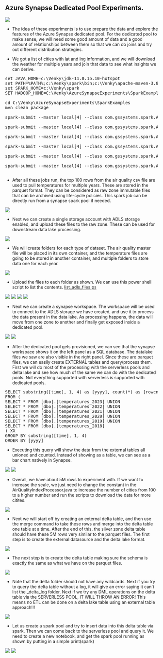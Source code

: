 ## Azure Synapse Dedicated Pool Experiments.

<img src="./images/multi-zone.png" />

* The idea of these experiments is to use prepare the data and explore the features of the Azure Synapse dedicated pool. For the dedicated pool to make sense, we will need some good amount of data and a good amount of relationships between them so that we can do joins and try out different distribution strategies. 

* We got a list of cities with lat and lng information, and we will download the weather for multiple years and join that data to see what insights we can derive.

<pre>
set JAVA_HOME=c:\Venky\jdk-11.0.15.10-hotspot
set PATH=%PATH%;c:\Venky\spark\bin;c:\Venky\apache-maven-3.8.6\bin
set SPARK_HOME=c:\Venky\spark
SET HADOOP_HOME=C:\Venky\AzureSynapseExperiments\SparkExamples

cd C:\Venky\AzureSynapseExperiments\SparkExamples
mvn clean package

spark-submit --master local[4] --class com.gssystems.spark.AirQualityIndexProcessor target\SparkExamples-1.0-SNAPSHOT.jar file:///C:/Venky/DP-203/AzureSynapseExperiments/datafiles/AirQualityIndex/ file:///C:/Venky/DP-203/AzureSynapseExperiments/datafiles/AirQualityIndexWithTemperatures_0/ 2023-01-01 2023-08-31

spark-submit --master local[4] --class com.gssystems.spark.AirQualityIndexProcessor target\SparkExamples-1.0-SNAPSHOT.jar file:///C:/Venky/DP-203/AzureSynapseExperiments/datafiles/AirQualityIndex/ file:///C:/Venky/DP-203/AzureSynapseExperiments/datafiles/AirQualityIndexWithTemperatures_1/ 2022-01-01 2022-12-31

spark-submit --master local[4] --class com.gssystems.spark.AirQualityIndexProcessor target\SparkExamples-1.0-SNAPSHOT.jar file:///C:/Venky/DP-203/AzureSynapseExperiments/datafiles/AirQualityIndex/ file:///C:/Venky/DP-203/AzureSynapseExperiments/datafiles/AirQualityIndexWithTemperatures_2/ 2021-01-01 2021-12-31

spark-submit --master local[4] --class com.gssystems.spark.AirQualityIndexProcessor target\SparkExamples-1.0-SNAPSHOT.jar file:///C:/Venky/DP-203/AzureSynapseExperiments/datafiles/AirQualityIndex/ file:///C:/Venky/DP-203/AzureSynapseExperiments/datafiles/AirQualityIndexWithTemperatures_3/ 2020-01-01 2020-12-31

spark-submit --master local[4] --class com.gssystems.spark.AirQualityIndexProcessor target\SparkExamples-1.0-SNAPSHOT.jar file:///C:/Venky/DP-203/AzureSynapseExperiments/datafiles/AirQualityIndex/ file:///C:/Venky/DP-203/AzureSynapseExperiments/datafiles/AirQualityIndexWithTemperatures_4/ 2019-01-01 2019-12-31

spark-submit --master local[4] --class com.gssystems.spark.AirQualityIndexProcessor target\SparkExamples-1.0-SNAPSHOT.jar file:///C:/Venky/DP-203/AzureSynapseExperiments/datafiles/AirQualityIndex/ file:///C:/Venky/DP-203/AzureSynapseExperiments/datafiles/AirQualityIndexWithTemperatures_5/ 2018-01-01 2018-12-31

</pre>

* After all these jobs run, the top 100 rows from the air quality csv file are used to pull temperatures for multiple years. These are stored in the parquet format. They can be considered as raw zone immutable files that can be archived using life-cycle policies. This spark job can be directly run from a synapse spark pool if needed. 

<img src="./images/data_files_generated.png" />

* Next we can create a single storage account with ADLS storage enabled, and upload these files to the raw zone. These can be used for downstream data lake processing.

<img src="./images/img_001.png" />

* We will create folders for each type of dataset. The air quality master file will be placed in its own container, and the temperature files are going to be stored in another container, and multiple folders to store data one for each year.

<img src="./images/img_002.png" />

* Upload the files to each folder as shown. We can use this power shell script to list the contents. <a href="./list_adls_files.ps">list_adls_files.ps</a>

<img src="./images/img_003.png" />

<img src="./images/img_004.png" />

<img src="./images/img_005.png" />

<img src="./images/img_006.png" />

* Next we can create a synapse workspace. The workspace will be used to connect to the ADLS storage we have created, and use it to process the data present in the data lake. As processing happens, the data will move from one zone to another and finally get exposed inside a dedicated pool. 

<img src="./images/img_007.png" />

<img src="./images/img_008.png" />

* After the dedicated pool gets provisioned, we can see that the synapse workspace shows it on the left panel as a SQL database. The datalake files we saw are also visible in the right panel. Since these are parquet files, we can easily create EXTERNAL tables and query/process them. First we will do most of the processing with the serverless pools and delta lake and see how much of the same we can do with the dedicated pools. Not everything supported with serverless is supported with dedicated pools.

<pre>
SELECT substring([time], 1, 4) as [yyyy], count(*) as [rowcnt]
FROM ( 
SELECT * FROM [dbo].[temperatures_2023] UNION
SELECT * FROM [dbo].[temperatures_2022] UNION
SELECT * FROM [dbo].[temperatures_2021] UNION
SELECT * FROM [dbo].[temperatures_2020] UNION
SELECT * FROM [dbo].[temperatures_2019] UNION
SELECT * FROM [dbo].[temperatures_2018]
) XX
GROUP BY substring([time], 1, 4) 
ORDER BY [yyyy]
</pre>

* Executing this query will show the data from the external tables all unioned and counted. Instead of showing as a table, we can see as a bar chart natively in Synapse. 

<img src="./images/img_009.png" />

<img src="./images/img_010.png" />

* Overall, we have about 5M rows to experiment with. If we want to increase the scale, we just need to change the constant in the AirQualityIndexProcessor.java to increase the number of cities from 100 to a higher number and run the scripts to download the data for more citites. 

<img src="./images/img_011.png" />

* Next we will start off by creating an external delta table, and then use the merge command to take these rows and merge into the delta table one table at a time. After the end of this, the silver zone delta table should have these 5M rows very similar to the parquet files. The first step is to create the external datasource and the delta lake format. 

<img src="./images/img_012.png" />

* The next step is to create the delta table making sure the schema is exactly the same as what we have on the parquet files. 

<img src="./images/img_013.png" />

* Note that the delta folder should not have any wildcards. Next if you try to query the delta table without a log, it will give an error saying it can't list the _delta_log folder. Next if we try any DML operations on the delta table via the SERVERLESS POOL, IT WILL THROW AN ERROR! This means no ETL can be done on a delta lake table using an external table approach!!! 

<img src="./images/img_014.png" />

* Let us create a spark pool and try to insert data into this delta table via spark. Then we can come back to the serverless pool and query it. We need to create a new notebook, and get the spark pool running as shown by putting in a simple print(spark)

<img src="./images/img_015.png" />

<img src="./images/img_016.png" />










